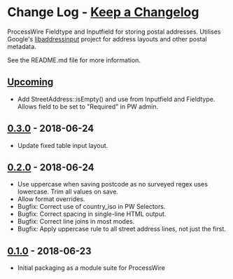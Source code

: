# **Change Log** - [Keep a Changelog]

ProcessWire Fieldtype and Inputfield for storing postal addresses. Utilises Google's [libaddressinput] project for
address layouts and other postal metadata.

See the README.md file for more information.


## [Upcoming]

- Add StreetAddress::isEmpty() and use from Inputfield and Fieldtype. Allows field to be set to "Required" in PW admin.


## [0.3.0] - 2018-06-24

- Update fixed table input layout.


## [0.2.0] - 2018-06-24

- Use uppercase when saving postcode as no surveyed regex uses lowercase. Trim all values on save.
- Allow format overrides.
- Bugfix: Correct use of country_iso in PW Selectors.
- Bugfix: Correct spacing in single-line HTML output.
- Bugfix: Correct line joins in most modes.
- Bugfix: Apply uppercase rule to all street address lines, not just the first.

## [0.1.0] - 2018-06-23

- Initial packaging as a module suite for ProcessWire

[Keep a Changelog]: http://keepachangelog.com/en/1.0.0/
[libaddressinput]: https://github.com/googlei18n/libaddressinput
[Upcoming]: https://bitbucket.org/netcarver/fieldtypestreetaddress/branches/compare/HEAD..0.3.0
[0.4.0]: https://bitbucket.org/netcarver/fieldtypestreetaddress/src/0.3.0/
[0.3.0]: https://bitbucket.org/netcarver/fieldtypestreetaddress/src/0.3.0/
[0.2.0]: https://bitbucket.org/netcarver/fieldtypestreetaddress/src/0.2.0/
[0.1.0]: https://bitbucket.org/netcarver/fieldtypestreetaddress/src/0.1.0/
